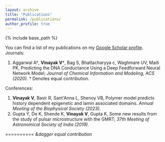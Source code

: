 ```yaml
---
layout: archive
title: "Publications"
permalink: /publications/
author_profile: true
---
```


{% include base_path %}

You can find a list of my publications on my [Google Scholar profile](https://scholar.google.com/citations?hl=en&user=RuEjeXkAAAAJ&view_op=list_works&sortby=pubdate).
Journals: 
1. Aggarwal A&dagger;, **Vinayak V**&dagger;, Bag S, Bhattacharyya c, Waghmare UV, Maiti PK, Predicting the DNA Conductance Using a Deep Feedforward Neural Network Model; _Journal of Chemical Information and Modeling, ACS (2020)._
&dagger; Denotes equal contribution.

Conferences:
1. **Vinayak V**, Basir R, Sant'Anna L, Shenoy VB, Polymer model predicts history dependent epigenetic and lamin associated domains. _Annual Meeting of the Biophysical Society (2023)._
2. Gupta Y, De K, Shende K, **Vinayak V**, Gupta K, Some new results from the study of pulsar microstructure with the GMRT; _37th Meeting of Astronomical Society of India (2019)._

==========
_&dagger equal contribution_
